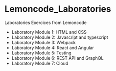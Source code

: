 # Lemoncode_Laboratories
Laboratories Exercices from Lemoncode

- Laboratory Module 1: HTML and CSS
- Laboratory Module 2: Javascript and typescript
- Laboratory Module 3: Webpack
- Laboratory Module 4: React and Angular 
- Laboratory Module 5: Testing
- Laboratory Module 6: REST API and GraphQL
- Laboratory Module 7: Cloud